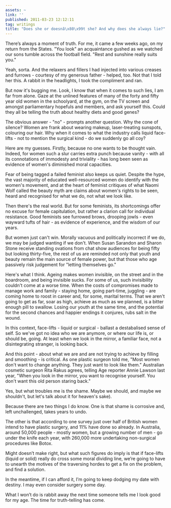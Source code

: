 ```yaml
---
assets: ~
link: ''
published: 2011-03-23 12:12:11
tag: writings
title: "Does she or doesnâ\x80\x99t she? And why does she always lie?"
---
```

There’s always a moment of truth. For me, it came a few weeks ago, on my
return from the States. "You look" an acquaintance gushed as we watched our sons tumble across the football field. "Rest and sunshine really suits you." 

Yeah, sorta. And the relaxers and fillers I had injected into various creases and furrows - courtesy of my generous father - helped, too. Not that I told her this. A rabbit in the headlights, I took the compliment and ran. 

But now it's bugging me. Look, I know that when it comes to such lies, I am far from alone. Gaze at the unlined features of many of the forty and fifty year old women in the schoolyard, at the gym, on the TV screen and amongst parliamentary hopefuls and members, and ask yourself this. Could they all be telling the truth about healthy diets and good genes? 

The obvious answer - "no" - prompts another question. Why the cone of silence? Women are frank about wearing makeup, laser-treating sunspots, colouring our hair. Why when it comes to what the industry calls liquid face-lifts - not to mention the surgical kind - do we suddenly go all coy? 

Here are my guesses. Firstly, because no one wants to be thought vain. Indeed, for women such a slur carries extra punch because vanity - with all its connotations of immodesty and triviality - has long been seen as evidence of women's diminished moral capacities.

Fear of being tagged a failed feminist also keeps us quiet. Despite the hype, the vast majority of educated well-resourced women do identify with the women's movement, and at the heart of feminist critiques of what Naomi Wolf called the beauty myth are claims about women's rights to be seen, heard and recognised for what we do, not what we look like. 

Then there's the real world. But for some feminists, its shortcomings offer no excuse for female capitulation, but rather a clarion call for individual resistance. Good feminists see furrowed brows, drooping jowls - even wayward tufts of hair - as evidence of experience, and the wisdom of our years. 

But women just can't win. Morally vacuous and politically incorrect if we do, we may be judged wanting if we don't. When Susan Sarandon and Sharon Stone receive standing ovations from chat show audiences for being fifty but looking thirty-five, the rest of us are reminded not only that youth and beauty remain the main source of female power, but that those who age passively risk judgement for "letting themselves go." 

Here's what I think. Ageing makes women invisible, on the street and in the boardroom, and being invisible sucks. For some of us, such invisibility couldn't come at a worse time. When the costs of compromises made to manage work and family - staying home, going part-time, juggling - are coming home to roost in career and, for some, marital terms. That we aren't going to get as far, soar as high, achieve as much as we planned, is a bitter enough pill to swallow. Losing our youth at the same time, and the potential for the second chances and happier endings it conjures, rubs salt in the wound. 

In this context, face-lifts - liquid or surgical - ballast a destabalised sense of self. So we've got no idea who we are anymore, or where our life is, or should be, going. At least when we look in the mirror, a familiar face, not a disintegrating stranger, is looking back. 

And this point - about what we are and are not trying to achieve by filling and smoothing - is critical. As one plastic surgeon told me, "Most women don't want to change anything. They just want to look like them." Australian cosmetic surgeon Rita Rakus agrees, telling Age reporter Annie Lawson last year, "When you look in the mirror, you want to recognise yourself. You don't want this old person staring back."

Yes, but what troubles me is the shame. Maybe we should, and maybe we shouldn't, but let's talk about it for heaven's sake).

Because there are two things I do know. One is that shame is corrosive
and, left unchallenged, takes years to undo.

The other is that according to one survey just over half of British
women intend to have plastic surgery, and 11% have done so already. In
Australia, around 50,000 people - mostly women, but a growing number of
men - go under the knife each year, with 260,000 more undertaking
non-surgical procedures like Botox.

Might doesn’t make right, but what such figures do imply is that if
face-lifts (liquid or solid) really do cross some moral dividing line,
we’re going to have to unearth the motives of the traversing hordes to
get a fix on the problem, and find a solution.

In the meantime, if I can afford it, I’m going to keep dodging my date
with destiny. I may even consider surgery some day.

What I won’t do is rabbit away the next time someone tells me I look
good for my age. The time for truth-telling has come.